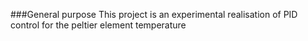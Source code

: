 ###General purpose
This project is an experimental realisation of PID control for the peltier element temperature